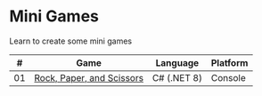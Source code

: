 # Mini Games
Learn to create some mini games

| # |Game| Language | Platform |
| --- | --- | --- | --- |
|01| [Rock, Paper, and Scissors](RockPaperScissors) | C# (.NET 8) | Console |
